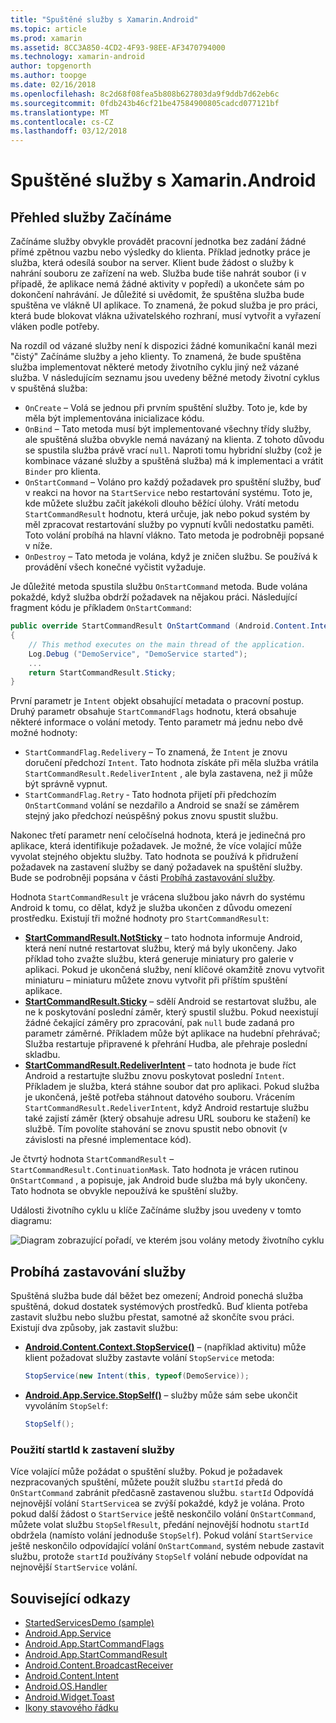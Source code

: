```yaml
---
title: "Spuštěné služby s Xamarin.Android"
ms.topic: article
ms.prod: xamarin
ms.assetid: 8CC3A850-4CD2-4F93-98EE-AF3470794000
ms.technology: xamarin-android
author: topgenorth
ms.author: toopge
ms.date: 02/16/2018
ms.openlocfilehash: 8c2d68f08fea5b808b627803da9f9ddb7d62eb6c
ms.sourcegitcommit: 0fdb243b46cf21be47584900805cadcd077121bf
ms.translationtype: MT
ms.contentlocale: cs-CZ
ms.lasthandoff: 03/12/2018
---
```

# <a name="started-services-with-xamarinandroid"></a>Spuštěné služby s Xamarin.Android

## <a name="started-services-overview"></a>Přehled služby Začínáme

Začínáme služby obvykle provádět pracovní jednotka bez zadání žádné přímé zpětnou vazbu nebo výsledky do klienta. Příklad jednotky práce je služba, která odesílá soubor na server. Klient bude žádost o služby k nahrání souboru ze zařízení na web. Služba bude tiše nahrát soubor (i v případě, že aplikace nemá žádné aktivity v popředí) a ukončete sám po dokončení nahrávání. Je důležité si uvědomit, že spuštěna služba bude spuštěna ve vlákně UI aplikace. To znamená, že pokud služba je pro práci, která bude blokovat vlákna uživatelského rozhraní, musí vytvořit a vyřazení vláken podle potřeby.

Na rozdíl od vázané služby není k dispozici žádné komunikační kanál mezi "čistý" Začínáme služby a jeho klienty. To znamená, že bude spuštěna služba implementovat některé metody životního cyklu jiný než vázané služba. V následujícím seznamu jsou uvedeny běžné metody životní cyklus v spuštěná služba:

* `OnCreate` &ndash; Volá se jednou při prvním spuštění služby. Toto je, kde by měla být implementována inicializace kódu.
* `OnBind` &ndash; Tato metoda musí být implementované všechny třídy služby, ale spuštěná služba obvykle nemá navázaný na klienta. Z tohoto důvodu se spustila služba právě vrací `null`. Naproti tomu hybridní služby (což je kombinace vázané služby a spuštěná služba) má k implementaci a vrátit `Binder` pro klienta.
* `OnStartCommand` &ndash; Voláno pro každý požadavek pro spuštění služby, buď v reakci na hovor na `StartService` nebo restartování systému. Toto je, kde můžete službu začít jakékoli dlouho běžící úlohy. Vrátí metodu `StartCommandResult` hodnotu, která určuje, jak nebo pokud systém by měl zpracovat restartování služby po vypnutí kvůli nedostatku paměti. Toto volání probíhá na hlavní vlákno. Tato metoda je podrobněji popsané v níže.
* `OnDestroy` &ndash; Tato metoda je volána, když je zničen službu. Se používá k provádění všech konečné vyčistit vyžaduje.

Je důležité metoda spustila službu `OnStartCommand` metoda. Bude volána pokaždé, když služba obdrží požadavek na nějakou práci. Následující fragment kódu je příkladem `OnStartCommand`: 

```csharp
public override StartCommandResult OnStartCommand (Android.Content.Intent intent, StartCommandFlags flags, int startId)
{
    // This method executes on the main thread of the application.
    Log.Debug ("DemoService", "DemoService started");
    ...
    return StartCommandResult.Sticky;
}
```

První parametr je `Intent` objekt obsahující metadata o pracovní postup. Druhý parametr obsahuje `StartCommandFlags` hodnotu, která obsahuje některé informace o volání metody. Tento parametr má jednu nebo dvě možné hodnoty:

* `StartCommandFlag.Redelivery` &ndash; To znamená, že `Intent` je znovu doručení předchozí `Intent`. Tato hodnota získáte při měla služba vrátila `StartCommandResult.RedeliverIntent` , ale byla zastavena, než ji může být správně vypnut.
* `StartCommandFlag.Retry` &dash; Tato hodnota přijetí při předchozím `OnStartCommand` volání se nezdařilo a Android se snaží se záměrem stejný jako předchozí neúspěšný pokus znovu spustit službu.
 
Nakonec třetí parametr není celočíselná hodnota, která je jedinečná pro aplikace, která identifikuje požadavek. Je možné, že více volající může vyvolat stejného objektu služby. Tato hodnota se používá k přidružení požadavek na zastavení služby se daný požadavek na spuštění služby. Bude se podrobněji popsána v části [Probíhá zastavování služby](#Stopping_the_Service). 

Hodnota `StartCommandResult` je vrácena službou jako návrh do systému Android k tomu, co dělat, když je služba ukončen z důvodu omezení prostředku. Existují tři možné hodnoty pro `StartCommandResult`:

* **[StartCommandResult.NotSticky](https://developer.xamarin.com/api/field/Android.App.StartCommandResult.NotSticky/)**  &ndash; tato hodnota informuje Android, která není nutné restartovat službu, který má byly ukončeny. Jako příklad toho zvažte službu, která generuje miniatury pro galerie v aplikaci. Pokud je ukončená služby, není klíčové okamžitě znovu vytvořit miniaturu &ndash; miniaturu můžete znovu vytvořit při příštím spuštění aplikace.
* **[StartCommandResult.Sticky](https://developer.xamarin.com/api/field/Android.App.StartCommandResult.Sticky/)**  &ndash; sdělí Android se restartovat službu, ale ne k poskytování poslední záměr, který spustil službu. Pokud neexistují žádné čekající záměry pro zpracování, pak `null` bude zadaná pro parametr záměrné. Příkladem může být aplikace na hudební přehrávač; Služba restartuje připravené k přehrání Hudba, ale přehraje poslední skladbu. 
* **[StartCommandResult.RedeliverIntent](https://developer.xamarin.com/api/field/Android.App.StartCommandResult.RedeliverIntent/)**  &ndash; tato hodnota je bude říct Android a restartujte službu znovu poskytovat poslední `Intent`. Příkladem je služba, která stáhne soubor dat pro aplikaci. Pokud služba je ukončená, ještě potřeba stáhnout datového souboru. Vrácením `StartCommandResult.RedeliverIntent`, když Android restartuje službu také zajistí záměr (který obsahuje adresu URL souboru ke stažení) ke službě. Tím povolíte stahování se znovu spustit nebo obnovit (v závislosti na přesné implementace kód).

Je čtvrtý hodnota `StartCommandResult` &ndash; `StartCommandResult.ContinuationMask`. Tato hodnota je vrácen rutinou `OnStartCommand` , a popisuje, jak Android bude služba má byly ukončeny. Tato hodnota se obvykle nepoužívá ke spuštění služby.

Události životního cyklu u klíče Začínáme služby jsou uvedeny v tomto diagramu: 

![Diagram zobrazující pořadí, ve kterém jsou volány metody životního cyklu](started-services-images/started-service-01.png "diagram zobrazující pořadí, ve kterém jsou volány metody životního cyklu.")


<a name="Stopping_the_Service" />

## <a name="stopping-the-service"></a>Probíhá zastavování služby

Spuštěná služba bude dál běžet bez omezení; Android ponechá služba spuštěná, dokud dostatek systémových prostředků. Buď klienta potřeba zastavit službu nebo službu přestat, samotné až skončíte svou práci. Existují dva způsoby, jak zastavit službu: 
 
* **[Android.Content.Context.StopService()](https://developer.xamarin.com/api/member/Android.Content.Context.StopService/p/Android.Content.Intent/)**  &ndash; (například aktivitu) může klient požadovat služby zastavte volání `StopService` metoda: 

    ```csharp
    StopService(new Intent(this, typeof(DemoService));
    ```

* **[Android.App.Service.StopSelf()](https://developer.xamarin.com/api/member/Android.App.Service.StopSelf()/)**  &ndash; služby může sám sebe ukončit vyvoláním `StopSelf`:

    ```csharp
    StopSelf();
    ```
    
### <a name="using-startid-to-stop-a-service"></a>Použití startId k zastavení služby

Více volající může požádat o spuštění služby. Pokud je požadavek nezpracovaných spuštění, můžete použít službu `startId` předá do `OnStartCommand` zabránit předčasně zastavenou službu. `startId` Odpovídá nejnovější volání `StartService`a se zvýší pokaždé, když je volána. Proto pokud další žádost o `StartService` ještě neskončilo volání `OnStartCommand`, můžete volat službu `StopSelfResult`, předání nejnovější hodnotu `startId` obdržela (namísto volání jednoduše `StopSelf`). Pokud volání `StartService` ještě neskončilo odpovídající volání `OnStartCommand`, systém nebude zastavit službu, protože `startId` používány `StopSelf` volání nebude odpovídat na nejnovější `StartService` volání.


## <a name="related-links"></a>Související odkazy

- [StartedServicesDemo (sample)](https://developer.xamarin.com/samples/monodroid/ApplicationFundamentals/ServiceSamples/StartedServicesDemo/)
- [Android.App.Service](https://developer.xamarin.com/api/type/Android.App.Service)
- [Android.App.StartCommandFlags](https://developer.xamarin.com/api/type/Android.App.StartCommandFlags)
- [Android.App.StartCommandResult](https://developer.xamarin.com/api/type/Android.App.StartCommandResult)
- [Android.Content.BroadcastReceiver](https://developer.xamarin.com/api/type/Android.Content.BroadcastReceiver/)
- [Android.Content.Intent](https://developer.xamarin.com/api/type/Android.Content.Intent)
- [Android.OS.Handler](https://developer.xamarin.com/api/type/Android.OS.Handler/)
- [Android.Widget.Toast](https://developer.xamarin.com/api/type/Android.Widget.Toast/)
- [Ikony stavového řádku](http://developer.android.com/guide/practices/ui_guidelines/icon_design_status_bar.html)
